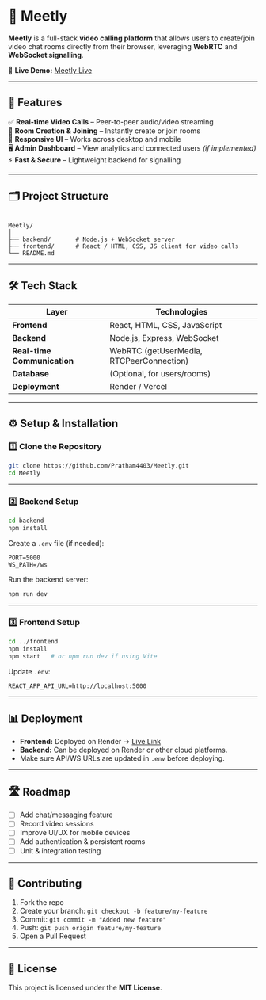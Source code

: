 # 🎥 Meetly

**Meetly** is a full-stack **video calling platform** that allows users to create/join video chat rooms directly from their browser, leveraging **WebRTC** and **WebSocket signalling**.

🔗 **Live Demo:** [Meetly Live](https://meetly-frontend-z8ki.onrender.com/)

---

## 🚀 Features

✅ **Real-time Video Calls** – Peer-to-peer audio/video streaming  
🔗 **Room Creation & Joining** – Instantly create or join rooms  
📱 **Responsive UI** – Works across desktop and mobile  
🖥️ **Admin Dashboard** – View analytics and connected users *(if implemented)*  
⚡ **Fast & Secure** – Lightweight backend for signalling  

---

## 🗂️ Project Structure

```

Meetly/
│
├── backend/       # Node.js + WebSocket server
├── frontend/      # React / HTML, CSS, JS client for video calls
└── README.md

````

---

## 🛠️ Tech Stack

| Layer | Technologies |
|-------|---------------|
| **Frontend** | React, HTML, CSS, JavaScript |
| **Backend** | Node.js, Express, WebSocket |
| **Real-time Communication** | WebRTC (getUserMedia, RTCPeerConnection) |
| **Database** | (Optional, for users/rooms) |
| **Deployment** | Render / Vercel |

---

## ⚙️ Setup & Installation

### 1️⃣ Clone the Repository

```bash
git clone https://github.com/Pratham4403/Meetly.git
cd Meetly
````

---

### 2️⃣ Backend Setup

```bash
cd backend
npm install
```

Create a `.env` file (if needed):

```env
PORT=5000
WS_PATH=/ws
```

Run the backend server:

```bash
npm run dev
```

---

### 3️⃣ Frontend Setup

```bash
cd ../frontend
npm install
npm start   # or npm run dev if using Vite
```

Update `.env`:

```env
REACT_APP_API_URL=http://localhost:5000
```

---

## 📊 Deployment

* **Frontend:** Deployed on Render → [Live Link](https://meetly-frontend-z8ki.onrender.com)
* **Backend:** Can be deployed on Render or other cloud platforms.
* Make sure API/WS URLs are updated in `.env` before deploying.

---

## 🛣️ Roadmap

* [ ] Add chat/messaging feature
* [ ] Record video sessions
* [ ] Improve UI/UX for mobile devices
* [ ] Add authentication & persistent rooms
* [ ] Unit & integration testing

---

## 🤝 Contributing

1. Fork the repo
2. Create your branch: `git checkout -b feature/my-feature`
3. Commit: `git commit -m "Added new feature"`
4. Push: `git push origin feature/my-feature`
5. Open a Pull Request

---

## 📜 License

This project is licensed under the **MIT License**.


